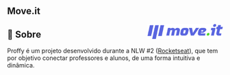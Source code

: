 ## Move.it

<img align="right" src="github-readme/logo.png" width="35%" alt="Moveit">

## 🔖 Sobre
Proffy é um projeto desenvolvido durante a NLW #2 ([Rocketseat](https://rocketseat.com.br/)), que tem por objetivo conectar professores e alunos, de uma forma intuitiva e dinâmica.
<br><br><br><br><br><br>

